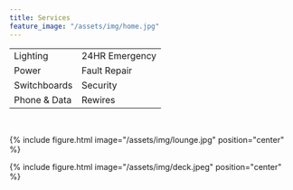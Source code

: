 ```yaml
---
title: Services
feature_image: "/assets/img/home.jpg"
---
```

| | |
|-------|--------|
| Lighting | 24HR Emergency |
| Power | Fault Repair |
| Switchboards | Security |
| Phone & Data | Rewires | 

<br>

{% include figure.html image="/assets/img/lounge.jpg" position="center" %}

{% include figure.html image="/assets/img/deck.jpeg" position="center" %}